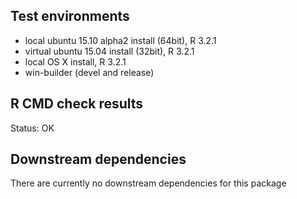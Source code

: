 ## Test environments
* local ubuntu 15.10 alpha2 install (64bit), R 3.2.1
* virtual ubuntu 15.04 install (32bit), R 3.2.1
* local OS X install, R 3.2.1
* win-builder (devel and release)

## R CMD check results

Status: OK


## Downstream dependencies
There are currently no downstream dependencies for this package

